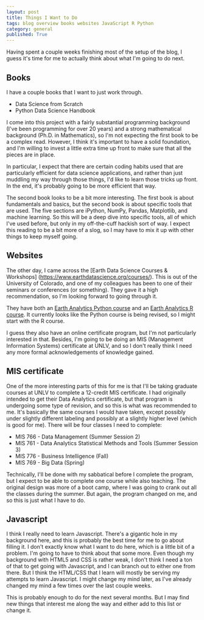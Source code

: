 ```yaml
---
layout: post
title: Things I Want to Do
tags: blog overview books websites JavaScript R Python
category: general
published: True
---
```


Having spent a couple weeks finishing most of the setup of the blog, I guess it's time for me to actually think about what I'm going to do next.

## Books

I have a couple books that I want to just work through.

- Data Science from Scratch
- Python Data Science Handbook

I come into this project with a fairly substantial programming background (I've been programming for over 20 years) and a strong mathematical background (Ph.D. in Mathematics), so I'm not expecting the first book to be a complex read. However, I think it's important to have a solid foundation, and I'm willing to invest a little extra time up front to make sure that all the pieces are in place.

In particular, I expect that there are certain coding habits used that are particularly efficient for data science applications, and rather than just muddling my way through those things, I'd like to learn those tricks up front. In the end, it's probably going to be more efficient that way.

The second book looks to be a bit more interesting. The first book is about fundamentals and basics, but the second book is about specific tools that are used. The five sections are iPython, NumPy, Pandas, Matplotlib, and machine learning. So this will be a deep dive into specific tools, all of which I've used before, but only in my off-the-cuff hackish sort of way. I expect this reading to be a bit more of a slog, so I may have to mix it up with other things to keep myself going.

## Websites

The other day, I came across the [Earth Data Science Courses & Workshops] (https://www.earthdatascience.org/courses/). This is out of the University of Colorado, and one of my colleagues has been to one of their seminars or conferences (or something). They gave it a high recommendation, so I'm looking forward to going through it.

They have both an [Earth Analytics Python course](https://www.earthdatascience.org/courses/earth-analytics-python/) and an [Earth Analytics R course](https://www.earthdatascience.org/courses/earth-analytics/). It currently looks like the Python course is being revised, so I might start with the R course.

I guess they also have an online certificate program, but I'm not particularly interested in that. Besides, I'm going to be doing an MIS (Management Information Systems) certificate at UNLV, and so I don't really think I need any more formal acknowledgements of knowledge gained.

## MIS certificate

One of the more interesting parts of this for me is that I'll be taking graduate courses at UNLV to complete a 12-credit MIS certificate. I had originally intended to get their Data Analytics certificate, but that program is undergoing some type of revision, and so this is what was recommended to me. It's basically the same courses I would have taken, except possibly under slightly different labeling and possibly at a slightly higher level (which is good for me). There will be four classes I need to complete:

- MIS 766 - Data Management (Summer Session 2)
- MIS 761 - Data Analytics Statistical Methods and Tools (Summer Session 3)
- MIS 776 - Business Intelligence (Fall)
- MIS 769 - Big Data (Spring)

Technically, I'll be done with my sabbatical before I complete the program, but I expect to be able to complete one course while also teaching. The original design was more of a boot camp, where I was going to crank out all the classes during the summer. But again, the program changed on me, and so this is just what I have to do.

## Javascript

I think I really need to learn Javascript. There's a gigantic hole in my background here, and this is probably the best time for me to go about filling it. I don't exactly know what I want to do here, which is a little bit of a problem. I'm going to have to think about that some more. Even though my background with HTML5 and CSS is rather weak, I don't think I need a ton of that to get going with Javascript, and I can branch out to either one from there. But I think the HTML/CSS that I learn will mostly be serving my attempts to learn Javascript. I might change my mind later, as I've already changed my mind a few times over the last couple weeks.

This is probably enough to do for the next several months. But I may find new things that interest me along the way and either add to this list or change it.
